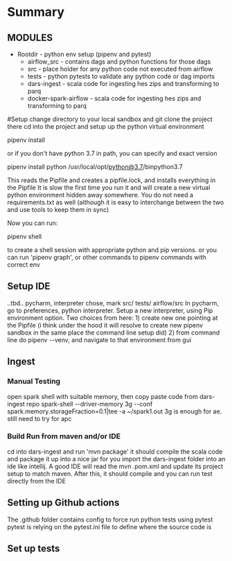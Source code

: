 # Summary
## MODULES
* Rootdir - python env setup (pipenv and pytest)
    * airflow_src - contains dags and python functions for those dags
    * src - place holder for any python code not executed from airflow
    * tests - python pytests to validate any python code or dag imports
    * dars-ingest - scala code for ingesting hes zips and transforming to parq
    * docker-spark-airflow - scala code for ingesting hes zips and transforming to parq


#Setup
change directory to your local sandbox and git clone the project there
cd into the project and setup up the python virtual environment

 pipenv install 
  
  or if you don't have python 3.7 in path, you can specify and exact version
 
 pipenv install python /usr/local/opt/python@3.7/binpython3.7

This reads the Pipfile and creates a pipfile.lock, and installs everything in the Pipfile
It is slow the first time you run it and will create a new virtual python environment hidden away somewhere. 
You do not need a requirements.txt as well (although it is easy to interchange between the two and use tools to keep them in sync)

Now you can run:
 
  pipenv shell
   
to create a shell session with appropriate python and pip versions. 
or you can run 'pipenv graph', or other commands to pipenv commands with correct env

## Setup IDE
..tbd.. pycharm, interpreter chose, mark src/ tests/ airflow/src
In pycharm, go to preferences, python interpreter. Setup a new interpreter,
using Pip environment option. Two choices from here: 1) create new one pointing
at the Pipfile (i think under the hood it will resolve to create new pipenv sandbox 
in the same place the command line setup did) 2) from command line do pipenv --venv, and
navigate to that environment from gui

## Ingest
### Manual Testing
open spark shell with suitable memory, then copy paste code from dars-ingest repo
spark-shell --driver-memory 3g --conf spark.memory.storageFraction=0.1|tee -a ~/spark1.out
3g is enough for ae. still need to try for apc

### Build Run from maven and/or IDE
cd into dars-ingest and run 'mvn package'
it should compile the scala code and package it up into a nice jar for you
import the dars-ingest folder into an ide like intellij.
A good IDE will read the mvn .pom.xml and update its project setup to match maven. 
After this, it should compile and you can run test directly from the IDE


## Setting up Github actions
The .github folder contains config to force run python tests using pytest
pytest is relying on the pytest.ini file to define where the source code is

## Set up tests

